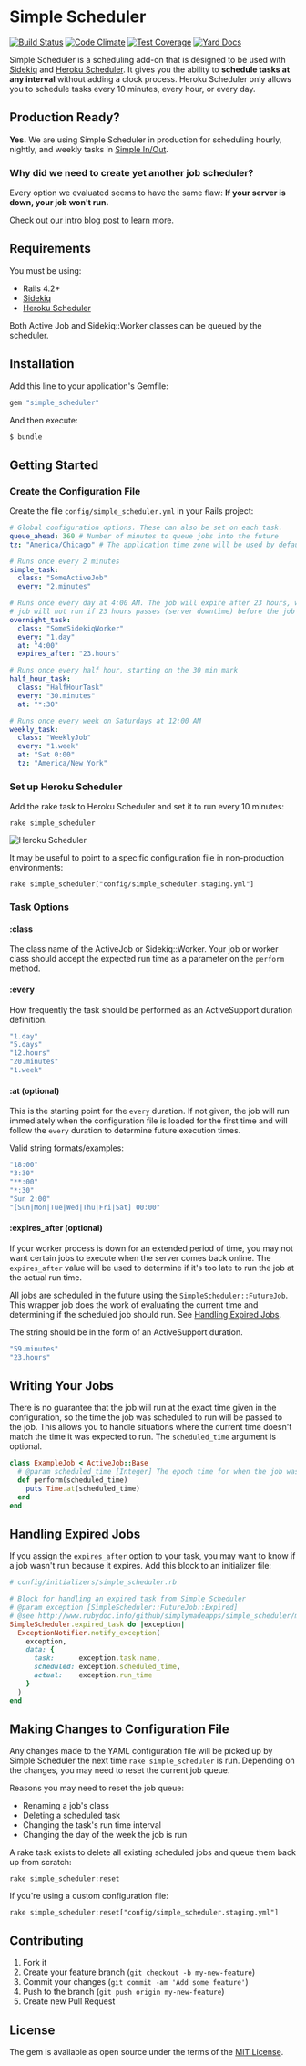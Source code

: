 # Simple Scheduler

[![Build Status](https://travis-ci.org/simplymadeapps/simple_scheduler.svg?branch=master)](https://travis-ci.org/simplymadeapps/simple_scheduler)
[![Code Climate](https://codeclimate.com/github/simplymadeapps/simple_scheduler/badges/gpa.svg)](https://codeclimate.com/github/simplymadeapps/simple_scheduler)
[![Test Coverage](https://codeclimate.com/github/simplymadeapps/simple_scheduler/badges/coverage.svg)](https://codeclimate.com/github/simplymadeapps/simple_scheduler/coverage)
[![Yard Docs](http://img.shields.io/badge/yard-docs-blue.svg)](http://www.rubydoc.info/github/simplymadeapps/simple_scheduler/)

Simple Scheduler is a scheduling add-on that is designed to be used with
[Sidekiq](http://sidekiq.org) and
[Heroku Scheduler](https://elements.heroku.com/addons/scheduler). It
gives you the ability to **schedule tasks at any interval** without adding
a clock process. Heroku Scheduler only allows you to schedule tasks every 10 minutes,
every hour, or every day.

## Production Ready?

**Yes.** We are using Simple Scheduler in production for scheduling hourly,
nightly, and weekly tasks in [Simple In/Out](https://www.simpleinout.com).

### Why did we need to create yet another job scheduler?

Every option we evaluated seems to have the same flaw: **If your server is down, your job won't run.**

[Check out our intro blog post to learn more](http://www.simplymadeapps.com/blog/).

## Requirements

You must be using:

- Rails 4.2+
- [Sidekiq](http://sidekiq.org)
- [Heroku Scheduler](https://elements.heroku.com/addons/scheduler)

Both Active Job and Sidekiq::Worker classes can be queued by the scheduler.

## Installation

Add this line to your application's Gemfile:

```ruby
gem "simple_scheduler"
```

And then execute:

```bash
$ bundle
```

## Getting Started

### Create the Configuration File

Create the file `config/simple_scheduler.yml` in your Rails project:

```yml
# Global configuration options. These can also be set on each task.
queue_ahead: 360 # Number of minutes to queue jobs into the future
tz: "America/Chicago" # The application time zone will be used by default if not set

# Runs once every 2 minutes
simple_task:
  class: "SomeActiveJob"
  every: "2.minutes"

# Runs once every day at 4:00 AM. The job will expire after 23 hours, which means the
# job will not run if 23 hours passes (server downtime) before the job is actually run
overnight_task:
  class: "SomeSidekiqWorker"
  every: "1.day"
  at: "4:00"
  expires_after: "23.hours"

# Runs once every half hour, starting on the 30 min mark
half_hour_task:
  class: "HalfHourTask"
  every: "30.minutes"
  at: "*:30"

# Runs once every week on Saturdays at 12:00 AM
weekly_task:
  class: "WeeklyJob"
  every: "1.week"
  at: "Sat 0:00"
  tz: "America/New_York"
```

### Set up Heroku Scheduler

Add the rake task to Heroku Scheduler and set it to run every 10 minutes:

```
rake simple_scheduler
```

![Heroku Scheduler](https://cloud.githubusercontent.com/assets/124570/21104523/6d733d1a-c04c-11e6-89af-590e7d234cdf.gif)

It may be useful to point to a specific configuration file in non-production environments:

```
rake simple_scheduler["config/simple_scheduler.staging.yml"]
```

### Task Options

#### :class

The class name of the ActiveJob or Sidekiq::Worker. Your job or
worker class should accept the expected run time as a parameter
on the `perform` method.

#### :every

How frequently the task should be performed as an ActiveSupport duration definition.

```yml
"1.day"
"5.days"
"12.hours"
"20.minutes"
"1.week"
```

#### :at (optional)

This is the starting point for the `every` duration. If not given, the job will
run immediately when the configuration file is loaded for the first time and will
follow the `every` duration to determine future execution times.

Valid string formats/examples:

```yml
"18:00"
"3:30"
"**:00"
"*:30"
"Sun 2:00"
"[Sun|Mon|Tue|Wed|Thu|Fri|Sat] 00:00"
```

#### :expires_after (optional)

If your worker process is down for an extended period of time, you may not want certain jobs
to execute when the server comes back online. The `expires_after` value will be used
to determine if it's too late to run the job at the actual run time.

All jobs are scheduled in the future using the `SimpleScheduler::FutureJob`. This
wrapper job does the work of evaluating the current time and determining if the
scheduled job should run. See [Handling Expired Jobs](#handling-expired-jobs).

The string should be in the form of an ActiveSupport duration.

```yml
"59.minutes"
"23.hours"
```

## Writing Your Jobs

There is no guarantee that the job will run at the exact time given in the
configuration, so the time the job was scheduled to run will be passed to
the job. This allows you to handle situations where the current time doesn't
match the time it was expected to run. The `scheduled_time` argument is optional.

```ruby
class ExampleJob < ActiveJob::Base
  # @param scheduled_time [Integer] The epoch time for when the job was scheduled to be run
  def perform(scheduled_time)
    puts Time.at(scheduled_time)
  end
end
```

## Handling Expired Jobs

If you assign the `expires_after` option to your task, you may want to know if
a job wasn't run because it expires. Add this block to an initializer file:

```ruby
# config/initializers/simple_scheduler.rb

# Block for handling an expired task from Simple Scheduler
# @param exception [SimpleScheduler::FutureJob::Expired]
# @see http://www.rubydoc.info/github/simplymadeapps/simple_scheduler/master/SimpleScheduler/FutureJob/Expired
SimpleScheduler.expired_task do |exception|
  ExceptionNotifier.notify_exception(
    exception,
    data: {
      task:      exception.task.name,
      scheduled: exception.scheduled_time,
      actual:    exception.run_time
    }
  )
end
```

## Making Changes to Configuration File

Any changes made to the YAML configuration file will be picked up by Simple Scheduler
the next time `rake simple_scheduler` is run. Depending on the changes, you may need
to reset the current job queue.

Reasons you may need to reset the job queue:

- Renaming a job's class
- Deleting a scheduled task
- Changing the task's run time interval
- Changing the day of the week the job is run

A rake task exists to delete all existing scheduled jobs and queue them back up from scratch:

```
rake simple_scheduler:reset
```

If you're using a custom configuration file:

```
rake simple_scheduler:reset["config/simple_scheduler.staging.yml"]
```

## Contributing

1. Fork it
2. Create your feature branch (`git checkout -b my-new-feature`)
3. Commit your changes (`git commit -am 'Add some feature'`)
4. Push to the branch (`git push origin my-new-feature`)
5. Create new Pull Request

## License
The gem is available as open source under the terms of the [MIT License](http://opensource.org/licenses/MIT).
